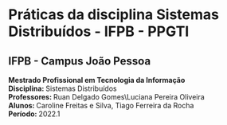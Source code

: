 # Práticas da disciplina Sistemas Distribuídos - IFPB - PPGTI

## IFPB - Campus João Pessoa    
<strong> Mestrado Profissional em Tecnologia da Informação </strong> <br>
<strong> Disciplina: </strong> Sistemas Distribuídos </br>
<strong> Professores: </strong> Ruan Delgado Gomes\Luciana Pereira Oliveira </br>
<strong> Alunos: </strong> Caroline Freitas e Silva, Tiago Ferreira da Rocha </br>
<strong> Período: </strong> 2022.1 </br>

